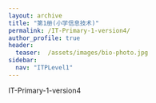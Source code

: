 ```yaml
---
layout: archive
title: "第1册(小学信息技术)"
permalink: /IT-Primary-1-version4/
author_profile: true
header:
  teaser:  /assets/images/bio-photo.jpg
sidebar:
  nav: "ITPLevel1"
---
```


IT-Primary-1-version4
